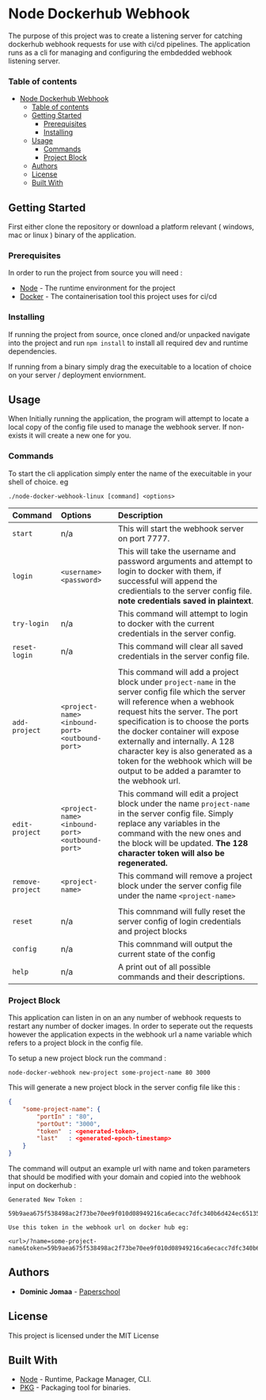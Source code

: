 # Node Dockerhub Webhook

The purpose of this project was to create a listening server for catching dockerhub webhook requests for use with ci/cd pipelines. The application runs as a cli for managing and configuring the embdedded webhook listening server. 

### Table of contents 

- [Node Dockerhub Webhook](#node-dockerhub-webhook)
    - [Table of contents](#table-of-contents)
  - [Getting Started](#getting-started)
    - [Prerequisites](#prerequisites)
    - [Installing](#installing)
  - [Usage](#usage)
    - [Commands](#commands)
    - [Project Block](#project-block)
  - [Authors](#authors)
  - [License](#license)
  - [Built With](#built-with)

## Getting Started

First either clone the repository or download a platform relevant ( windows, mac or linux ) binary of the application. 

### Prerequisites

In order to run the project from source you will need :

- [Node](https://nodejs.org/en/) - The runtime environment for the project
- [Docker](https://www.docker.com/get-started) - The containerisation tool this project uses for ci/cd

### Installing

If running the project from source, once cloned and/or unpacked navigate into the project and run ```npm install``` to install all required dev and runtime dependencies.

If running from a binary simply drag the execuitable to a location of choice on your server / deployment enviornment.

## Usage

When Initially running the application, the program will attempt to locate a local copy of the config file used to manage the webhook server. If non-exists it will create a new one for you.

### Commands

To start the cli application simply enter the name of the execuitable in your shell of choice. eg

```
./node-docker-webhook-linux [command] <options>
```


| Command | Options | Description |
| :------------- |:-------------| :--- |
| ```start``` | n/a | This will start the webhook server on port 7777. |
| ```login``` | ```<username> <password>``` | This will take the username and password arguments and attempt to login to docker with them, if successful will append the credientials to the server config file. **note credentials saved in plaintext**. |
| ```try-login```  | n/a | This command will attempt to login to docker with the current  credentials in the server config. |
| ```reset-login```  | n/a | This command will clear all saved credentials in the server config file. |
| | |
| ```add-project```  | ```<project-name> <inbound-port> <outbound-port>``` | This command will add a project block under ```project-name``` in the server config file which the server will reference when a webhook request hits the server. The port specification is to choose the ports the docker container will expose externally and internally. A 128 character key is also generated as a token for the webhook which will be output to be added a paramter to the webhook url. |
| ```edit-project```  | ```<project-name> <inbound-port> <outbound-port>``` | This command will edit a project block under the name ```project-name``` in the server config file. Simply replace any variables in the command with the new ones and the block will be updated. **The 128 character token will also be regenerated.** |
| ```remove-project```  | ```<project-name>``` | This command will remove a project block under the server config file under the name ```<project-name>``` |
| | | 
| ```reset```  | n/a | This comnmand will fully reset the server config of login credentials and project blocks |
| ```config```  | n/a | This comnmand will output the current state of the config |
| ```help```  | n/a | A print out of all possible commands and their descriptions. |

### Project Block

This application can listen in on an any number of webhook requests to restart any number of docker images. In order to seperate out the requests however the application expects in the webhook url a name variable which refers to a project block in the config file.

To setup a new project block run the command : 

```node-docker-webhook new-project some-project-name 80 3000```

This will generate a new project block in the server config file like this :

```JSON
{
    "some-project-name": {
        "portIn" : "80",
        "portOut": "3000",
        "token"  : <generated-token>,
        "last"   : <generated-epoch-timestamp>
    }
}
```

The command will output an example url with name and token parameters that should be modified with your domain and copied into the webhook input on dockerhub :

```
Generated New Token : 

59b9aea675f538498ac2f73be70ee9f010d08949216ca6ecacc7dfc340b6d424ec651352de735e9ea49701523442288c9425c2895dabbd7eb57aa738c84191c1

Use this token in the webhook url on docker hub eg:

<url>/?name=some-project-name&token=59b9aea675f538498ac2f73be70ee9f010d08949216ca6ecacc7dfc340b6d424ec651352de735e9ea49701523442288c9425c2895dabbd7eb57aa738c84191c1
```



## Authors

* **Dominic Jomaa** - [Paperschool](https://github.com/paperschool)

## License

This project is licensed under the MIT License

## Built With

* [Node](http://www.dropwizard.io/1.0.2/docs/) - Runtime, Package Manager, CLI.
* [PKG]() - Packaging tool for binaries.

